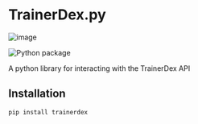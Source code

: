 # TrainerDex.py


![image](https://badge.fury.io/py/trainerdex.svg)

![Python package](https://github.com/TrainerDex/PogoOCR/workflows/Python%20package/badge.svg)

A python library for interacting with the TrainerDex API

Installation
------------

    pip install trainerdex
